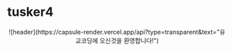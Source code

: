 # tusker4
<div align = "center">
![header](https://capsule-render.vercel.app/api?type=transparent&text="유교코딩에 오신것을 환영합니다!")
</div>

